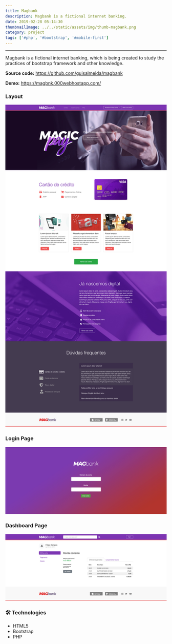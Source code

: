 ```yaml
---
title: Magbank
description: Magbank is a fictional internet banking.
date: 2019-02-28 05:14:30
thumbnailImage: ../../static/assets/img/thumb-magbank.png
category: project
tags: ['#php', '#bootstrap', '#mobile-first']
---
```

___

Magbank is a fictional internet banking, which is being created to study the practices of bootstrap framework and other knowledge.  

**Source code:** https://github.com/guisalmeida/magbank

**Demo:** https://magbnk.000webhostapp.com/
 
### **Layout**  
![Home Layout](../../static/assets/img/magbank-home.jpg)  

### **Login Page**  
![Login Layout](../../static/assets/img/magbank-login.jpg)

### **Dashboard Page** 
![Dashboard Layout](../../static/assets/img/magbank-dashboard.jpg)

### 🛠️ **Technologies**
-   HTML5
-   Bootstrap
-   PHP


